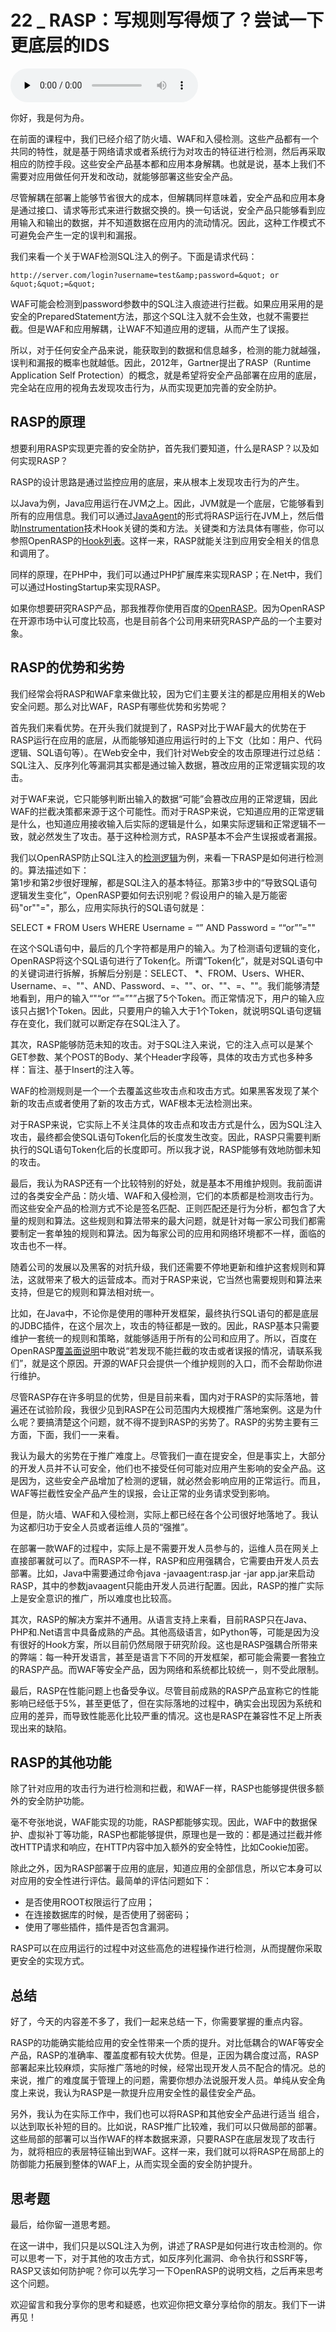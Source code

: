 # 22 _ RASP：写规则写得烦了？尝试一下更底层的IDS

<audio id="audio" title="22 | RASP：写规则写得烦了？尝试一下更底层的IDS" controls="" preload="none"><source id="mp3" src="https://static001.geekbang.org/resource/audio/3f/9a/3fcf9045ffa62b2b268ba0512ce6729a.mp3"></audio>

你好，我是何为舟。

在前面的课程中，我们已经介绍了防火墙、WAF和入侵检测。这些产品都有一个共同的特性，就是基于网络请求或者系统行为对攻击的特征进行检测，然后再采取相应的防控手段。这些安全产品基本都和应用本身解耦。也就是说，基本上我们不需要对应用做任何开发和改动，就能够部署这些安全产品。

尽管解耦在部署上能够节省很大的成本，但解耦同样意味着，安全产品和应用本身是通过接口、请求等形式来进行数据交换的。换一句话说，安全产品只能够看到应用输入和输出的数据，并不知道数据在应用内的流动情况。因此，这种工作模式不可避免会产生一定的误判和漏报。

我们来看一个关于WAF检测SQL注入的例子。下面是请求代码：

```
http://server.com/login?username=test&amp;password=&quot; or &quot;&quot;=&quot;

```

WAF可能会检测到password参数中的SQL注入痕迹进行拦截。如果应用采用的是安全的PreparedStatement方法，那这个SQL注入就不会生效，也就不需要拦截。但是WAF和应用解耦，让WAF不知道应用的逻辑，从而产生了误报。

所以，对于任何安全产品来说，能获取到的数据和信息越多，检测的能力就越强，误判和漏报的概率也就越低。因此，2012年，Gartner提出了RASP（Runtime Application Self Protection）的概念，就是希望将安全产品部署在应用的底层，完全站在应用的视角去发现攻击行为，从而实现更加完善的安全防护。

## RASP的原理

想要利用RASP实现更完善的安全防护，首先我们要知道，什么是RASP？以及如何实现RASP？

RASP的设计思路是通过监控应用的底层，来从根本上发现攻击行为的产生。

以Java为例，Java应用运行在JVM之上。因此，JVM就是一个底层，它能够看到所有的应用信息。我们可以通过[JavaAgent](https://www.jianshu.com/p/63c328ca208d)的形式将RASP运行在JVM上，然后借助[Instrumentation](https://www.ibm.com/developerworks/cn/java/j-lo-jse61/index.html)技术Hook关键的类和方法。关键类和方法具体有哪些，你可以参照OpenRASP的[Hook列表](https://rasp.baidu.com/doc/hacking/architect/hook.html)。这样一来，RASP就能关注到应用安全相关的信息和调用了。<br>
<img src="https://static001.geekbang.org/resource/image/b5/b7/b5634e94b5607221dee2ed3680c0efb7.jpg" alt="">

同样的原理，在PHP中，我们可以通过PHP扩展库来实现RASP；在.Net中，我们可以通过HostingStartup来实现RASP。

如果你想要研究RASP产品，那我推荐你使用百度的[OpenRASP](https://rasp.baidu.com/#section-intro)。因为OpenRASP在开源市场中认可度比较高，也是目前各个公司用来研究RASP产品的一个主要对象。

## RASP的优势和劣势

我们经常会将RASP和WAF拿来做比较，因为它们主要关注的都是应用相关的Web安全问题。那么对比WAF，RASP有哪些优势和劣势呢？

首先我们来看优势。在开头我们就提到了，RASP对比于WAF最大的优势在于RASP运行在应用的底层，从而能够知道应用运行时的上下文（比如：用户、代码逻辑、SQL语句等）。在Web安全中，我们针对Web安全的攻击原理进行过总结：SQL注入、反序列化等漏洞其实都是通过输入数据，篡改应用的正常逻辑实现的攻击。

对于WAF来说，它只能够判断出输入的数据“可能”会篡改应用的正常逻辑，因此WAF的拦截决策都来源于这个可能性。而对于RASP来说，它知道应用的正常逻辑是什么，也知道应用接收输入后实际的逻辑是什么，如果实际逻辑和正常逻辑不一致，就必然发生了攻击。基于这种检测方式，RASP基本不会产生误报或者漏报。

我们以OpenRASP防止SQL注入的[检测逻辑](https://github.com/baidu/openrasp/blob/master/plugins/official/plugin.js)为例，来看一下RASP是如何进行检测的。算法描述如下：<br>
<img src="https://static001.geekbang.org/resource/image/a2/19/a2230de2106ad352ef33bb838b0cf719.jpg" alt=""><br>
第1步和第2步很好理解，都是SQL注入的基本特征。那第3步中的“导致SQL语句逻辑发生变化”，OpenRASP要如何去识别呢？假设用户的输入是万能密码"or""="，那么，应用实际执行的SQL语句就是：

SELECT * FROM Users WHERE Username = “” AND Password = ““or””=""

在这个SQL语句中，最后的几个字符都是用户的输入。为了检测语句逻辑的变化，OpenRASP将这个SQL语句进行了Token化。所谓“Token化”，就是对SQL语句中的关键词进行拆解，拆解后分别是：SELECT、 *、FROM、Users、WHER、Username、=、""、AND、Password、=、""、or、""、=、""。我们能够清楚地看到，用户的输入“"“or “”=”"”占据了5个Token。而正常情况下，用户的输入应该只占据1个Token。因此，只要用户的输入大于1个Token，就说明SQL语句逻辑存在变化，我们就可以断定存在SQL注入了。

其次，RASP能够防范未知的攻击。对于SQL注入来说，它的注入点可以是某个GET参数、某个POST的Body、某个Header字段等，具体的攻击方式也多种多样：盲注、基于Insert的注入等。

WAF的检测规则是一个一个去覆盖这些攻击点和攻击方式。如果黑客发现了某个新的攻击点或者使用了新的攻击方式，WAF根本无法检测出来。

对于RASP来说，它实际上不关注具体的攻击点和攻击方式是什么，因为SQL注入攻击，最终都会使SQL语句Token化后的长度发生改变。因此，RASP只需要判断执行的SQL语句Token化后的长度即可。所以我才说，RASP能够有效地防御未知的攻击。

最后，我认为RASP还有一个比较特别的好处，就是基本不用维护规则。我前面讲过的各类安全产品：防火墙、WAF和入侵检测，它们的本质都是检测攻击行为。而这些安全产品的检测方式不论是签名匹配、正则匹配还是行为分析，都包含了大量的规则和算法。这些规则和算法带来的最大问题，就是针对每一家公司我们都需要制定一套单独的规则和算法。因为每家公司的应用和网络环境都不一样，面临的攻击也不一样。

随着公司的发展以及黑客的对抗升级，我们还需要不停地更新和维护这套规则和算法，这就带来了极大的运营成本。而对于RASP来说，它当然也需要规则和算法来支持，但是它的规则和算法相对统一。

比如，在Java中，不论你是使用的哪种开发框架，最终执行SQL语句的都是底层的JDBC插件，在这个层次上，攻击的特征都是一致的。因此，RASP基本只需要维护一套统一的规则和策略，就能够适用于所有的公司和应用了。所以，百度在OpenRASP[覆盖面说明](https://rasp.baidu.com/doc/usage/web.html)中敢说“若发现不能拦截的攻击或者误报的情况，请联系我们”，就是这个原因。开源的WAF只会提供一个维护规则的入口，而不会帮助你进行维护。

尽管RASP存在许多明显的优势，但是目前来看，国内对于RASP的实际落地，普遍还在试验阶段，我很少见到RASP在公司范围内大规模推广落地案例。这是为什么呢？要搞清楚这个问题，就不得不提到RASP的劣势了。RASP的劣势主要有三方面，下面，我们一一来看。

我认为最大的劣势在于推广难度上。尽管我们一直在提安全，但是事实上，大部分的开发人员并不认可安全，他们也不接受任何可能对应用产生影响的安全产品。这是因为，这些安全产品增加了检测的逻辑，就必然会影响应用的正常运行。而且，WAF等拦截性安全产品产生的误报，会让正常的业务请求受到影响。

但是，防火墙、WAF和入侵检测，实际上都已经在各个公司很好地落地了。我认为这都归功于安全人员或者运维人员的“强推”。

在部署一款WAF的过程中，实际上是不需要开发人员参与的，运维人员在网关上直接部署就可以了。而RASP不一样，RASP和应用强耦合，它需要由开发人员去部署。比如，Java中需要通过命令java -javaagent:rasp.jar -jar app.jar来启动RASP，其中的参数javaagent只能由开发人员进行配置。因此，RASP的推广实际上是安全意识的推广，所以难度也比较高。

其次，RASP的解决方案并不通用。从语言支持上来看，目前RASP只在Java、PHP和.Net语言中具备成熟的产品。其他高级语言，如Python等，可能是因为没有很好的Hook方案，所以目前仍然局限于研究阶段。这也是RASP强耦合所带来的弊端：每一种开发语言，甚至是语言下不同的开发框架，都可能会需要一套独立的RASP产品。而WAF等安全产品，因为网络和系统都比较统一，则不受此限制。

最后，RASP在性能问题上也备受争议。尽管目前成熟的RASP产品宣称它的性能影响已经低于5%，甚至更低了，但在实际落地的过程中，确实会出现因为系统和应用的差异，而导致性能恶化比较严重的情况。这也是RASP在兼容性不足上所表现出来的缺陷。

## RASP的其他功能

除了针对应用的攻击行为进行检测和拦截，和WAF一样，RASP也能够提供很多额外的安全防护功能。

毫不夸张地说，WAF能实现的功能，RASP都能够实现。因此，WAF中的数据保护、虚拟补丁等功能，RASP也都能够提供，原理也是一致的：都是通过拦截并修改HTTP请求和响应，在HTTP内容中加入额外的安全特性，比如Cookie加密。

除此之外，因为RASP部署于应用的底层，知道应用的全部信息，所以它本身可以对应用的安全性进行评估。最简单的评估问题如下：

- 是否使用ROOT权限运行了应用；
- 在连接数据库的时候，是否使用了弱密码；
- 使用了哪些插件，插件是否包含漏洞。

RASP可以在应用运行的过程中对这些高危的进程操作进行检测，从而提醒你采取更安全的实现方式。

## 总结

好了，今天的内容差不多了，我们一起来总结一下，你需要掌握的重点内容。

RASP的功能确实能给应用的安全性带来一个质的提升。对比低耦合的WAF等安全产品，RASP的准确率、覆盖度都有较大优势。但是，正因为耦合度过高，RASP部署起来比较麻烦，实际推广落地的时候，经常出现开发人员不配合的情况。总的来说，推广的难度属于管理上的问题，需要你想办法说服开发人员。单纯从安全角度上来说，我认为RASP是一款提升应用安全性的最佳安全产品。

另外，我认为在实际工作中，我们也可以将RASP和其他安全产品进行适当 组合，以达到取长补短的目的。比如说，RASP推广比较难，我们可以只做局部的部署。这些局部的部署可以当作WAF的样本数据来源，只要RASP在底层发现了攻击行为，就将相应的表层特征输出到WAF。这样一来，我们就可以将RASP在局部上的防御能力拓展到整体的WAF上，从而实现全面的安全防护提升。<br>
<img src="https://static001.geekbang.org/resource/image/7f/06/7fb30045c6ee01b1b281187e92d4dc06.jpg" alt="">

## 思考题

最后，给你留一道思考题。

在这一讲中，我们只是以SQL注入为例，讲述了RASP是如何进行攻击检测的。你可以思考一下，对于其他的攻击方式，如反序列化漏洞、命令执行和SSRF等，RASP又该如何防护呢？你可以先学习一下OpenRASP的说明文档，之后再来思考这个问题。

欢迎留言和我分享你的思考和疑惑，也欢迎你把文章分享给你的朋友。我们下一讲再见！
